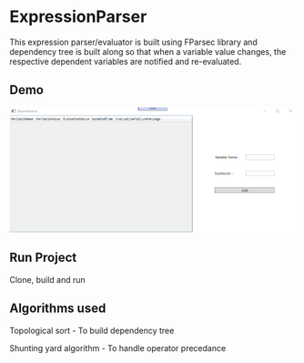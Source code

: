# ExpressionParser

This expression parser/evaluator is built using FParsec library and dependency tree is built along so that when a variable value changes, the respective dependent variables are notified and re-evaluated.

## Demo
 ![Demo Gif](VariablesManagementDemoApp/DemoGifs/ExpEvaluatorDemo2.gif)
 
## Run Project

Clone, build and run

## Algorithms used

Topological sort - To build dependency tree

Shunting yard algorithm - To handle operator precedance
